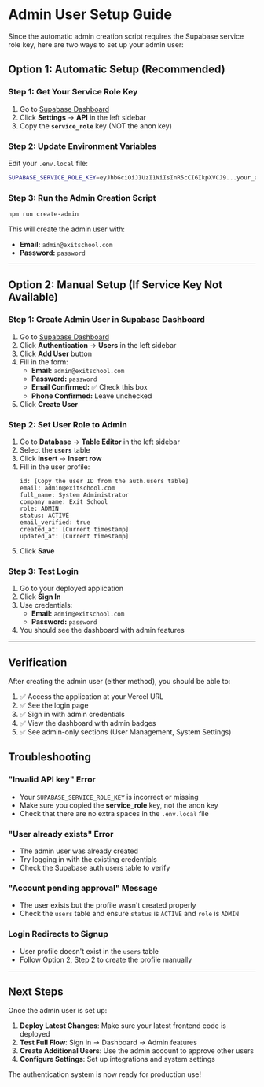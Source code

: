 # Admin User Setup Guide

Since the automatic admin creation script requires the Supabase service role key, here are two ways to set up your admin user:

## Option 1: Automatic Setup (Recommended)

### Step 1: Get Your Service Role Key
1. Go to [Supabase Dashboard](https://supabase.com/dashboard/project/ibhjrxejiyvaiflfsufb)
2. Click **Settings** → **API** in the left sidebar
3. Copy the **`service_role`** key (NOT the anon key)

### Step 2: Update Environment Variables
Edit your `.env.local` file:
```bash
SUPABASE_SERVICE_ROLE_KEY=eyJhbGciOiJIUzI1NiIsInR5cCI6IkpXVCJ9...your_actual_service_role_key
```

### Step 3: Run the Admin Creation Script
```bash
npm run create-admin
```

This will create the admin user with:
- **Email:** `admin@exitschool.com`
- **Password:** `password`

---

## Option 2: Manual Setup (If Service Key Not Available)

### Step 1: Create Admin User in Supabase Dashboard

1. Go to [Supabase Dashboard](https://supabase.com/dashboard/project/ibhjrxejiyvaiflfsufb)
2. Click **Authentication** → **Users** in the left sidebar
3. Click **Add User** button
4. Fill in the form:
   - **Email:** `admin@exitschool.com`
   - **Password:** `password`
   - **Email Confirmed:** ✅ Check this box
   - **Phone Confirmed:** Leave unchecked
5. Click **Create User**

### Step 2: Set User Role to Admin

1. Go to **Database** → **Table Editor** in the left sidebar
2. Select the **`users`** table
3. Click **Insert** → **Insert row**
4. Fill in the user profile:
   ```
   id: [Copy the user ID from the auth.users table]
   email: admin@exitschool.com
   full_name: System Administrator
   company_name: Exit School
   role: ADMIN
   status: ACTIVE
   email_verified: true
   created_at: [Current timestamp]
   updated_at: [Current timestamp]
   ```
5. Click **Save**

### Step 3: Test Login

1. Go to your deployed application
2. Click **Sign In**
3. Use credentials:
   - **Email:** `admin@exitschool.com`
   - **Password:** `password`
4. You should see the dashboard with admin features

---

## Verification

After creating the admin user (either method), you should be able to:

1. ✅ Access the application at your Vercel URL
2. ✅ See the login page
3. ✅ Sign in with admin credentials
4. ✅ View the dashboard with admin badges
5. ✅ See admin-only sections (User Management, System Settings)

## Troubleshooting

### "Invalid API key" Error
- Your `SUPABASE_SERVICE_ROLE_KEY` is incorrect or missing
- Make sure you copied the **service_role** key, not the anon key
- Check that there are no extra spaces in the `.env.local` file

### "User already exists" Error  
- The admin user was already created
- Try logging in with the existing credentials
- Check the Supabase auth users table to verify

### "Account pending approval" Message
- The user exists but the profile wasn't created properly
- Check the `users` table and ensure `status` is `ACTIVE` and `role` is `ADMIN`

### Login Redirects to Signup
- User profile doesn't exist in the `users` table
- Follow Option 2, Step 2 to create the profile manually

---

## Next Steps

Once the admin user is set up:

1. **Deploy Latest Changes**: Make sure your latest frontend code is deployed
2. **Test Full Flow**: Sign in → Dashboard → Admin features
3. **Create Additional Users**: Use the admin account to approve other users
4. **Configure Settings**: Set up integrations and system settings

The authentication system is now ready for production use!